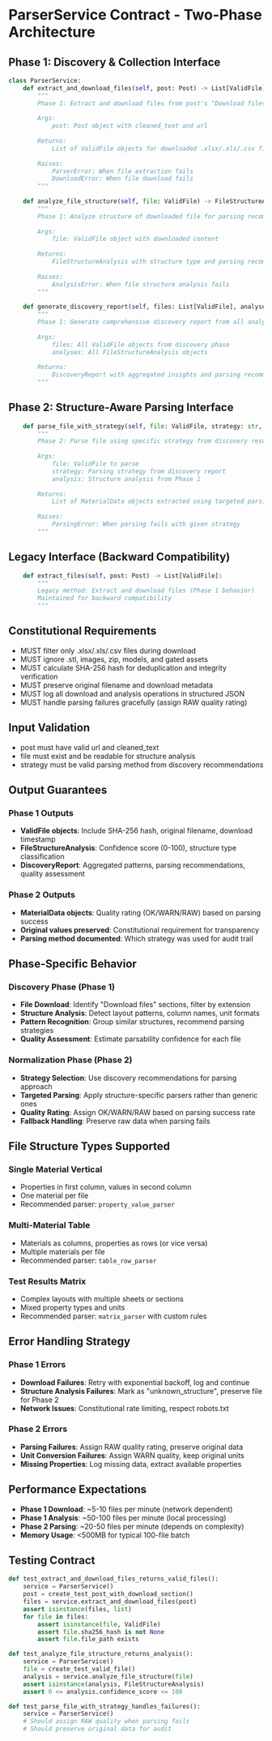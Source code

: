 # ParserService Contract - Two-Phase Architecture

## Phase 1: Discovery & Collection Interface
```python
class ParserService:
    def extract_and_download_files(self, post: Post) -> List[ValidFile]:
        """
        Phase 1: Extract and download files from post's "Download files" section
        
        Args:
            post: Post object with cleaned_text and url
            
        Returns:
            List of ValidFile objects for downloaded .xlsx/.xls/.csv files
            
        Raises:
            ParserError: When file extraction fails
            DownloadError: When file download fails
        """
    
    def analyze_file_structure(self, file: ValidFile) -> FileStructureAnalysis:
        """
        Phase 1: Analyze structure of downloaded file for parsing recommendations
        
        Args:
            file: ValidFile object with downloaded content
            
        Returns:
            FileStructureAnalysis with structure type and parsing recommendations
            
        Raises:
            AnalysisError: When file structure analysis fails
        """
    
    def generate_discovery_report(self, files: List[ValidFile], analyses: List[FileStructureAnalysis]) -> DiscoveryReport:
        """
        Phase 1: Generate comprehensive discovery report from all analyzed files
        
        Args:
            files: All ValidFile objects from discovery phase
            analyses: All FileStructureAnalysis objects
            
        Returns:
            DiscoveryReport with aggregated insights and parsing recommendations
        """
```

## Phase 2: Structure-Aware Parsing Interface
```python
    def parse_file_with_strategy(self, file: ValidFile, strategy: str, analysis: FileStructureAnalysis) -> List[MaterialData]:
        """
        Phase 2: Parse file using specific strategy from discovery results
        
        Args:
            file: ValidFile to parse
            strategy: Parsing strategy from discovery report
            analysis: Structure analysis from Phase 1
            
        Returns:
            List of MaterialData objects extracted using targeted parsing
            
        Raises:
            ParsingError: When parsing fails with given strategy
        """
```

## Legacy Interface (Backward Compatibility)
```python
    def extract_files(self, post: Post) -> List[ValidFile]:
        """
        Legacy method: Extract and download files (Phase 1 behavior)
        Maintained for backward compatibility
        """
```

## Constitutional Requirements
- MUST filter only .xlsx/.xls/.csv files during download
- MUST ignore .stl, images, zip, models, and gated assets
- MUST calculate SHA-256 hash for deduplication and integrity verification
- MUST preserve original filename and download metadata
- MUST log all download and analysis operations in structured JSON
- MUST handle parsing failures gracefully (assign RAW quality rating)

## Input Validation
- post must have valid url and cleaned_text
- file must exist and be readable for structure analysis
- strategy must be valid parsing method from discovery recommendations

## Output Guarantees

### Phase 1 Outputs
- **ValidFile objects**: Include SHA-256 hash, original filename, download timestamp
- **FileStructureAnalysis**: Confidence score (0-100), structure type classification
- **DiscoveryReport**: Aggregated patterns, parsing recommendations, quality assessment

### Phase 2 Outputs  
- **MaterialData objects**: Quality rating (OK/WARN/RAW) based on parsing success
- **Original values preserved**: Constitutional requirement for transparency
- **Parsing method documented**: Which strategy was used for audit trail

## Phase-Specific Behavior

### Discovery Phase (Phase 1)
- **File Download**: Identify "Download files" sections, filter by extension
- **Structure Analysis**: Detect layout patterns, column names, unit formats
- **Pattern Recognition**: Group similar structures, recommend parsing strategies
- **Quality Assessment**: Estimate parsability confidence for each file

### Normalization Phase (Phase 2)
- **Strategy Selection**: Use discovery recommendations for parsing approach
- **Targeted Parsing**: Apply structure-specific parsers rather than generic ones
- **Quality Rating**: Assign OK/WARN/RAW based on parsing success rate
- **Fallback Handling**: Preserve raw data when parsing fails

## File Structure Types Supported

### Single Material Vertical
- Properties in first column, values in second column
- One material per file
- Recommended parser: `property_value_parser`

### Multi-Material Table
- Materials as columns, properties as rows (or vice versa)
- Multiple materials per file
- Recommended parser: `table_row_parser`

### Test Results Matrix
- Complex layouts with multiple sheets or sections
- Mixed property types and units
- Recommended parser: `matrix_parser` with custom rules

## Error Handling Strategy

### Phase 1 Errors
- **Download Failures**: Retry with exponential backoff, log and continue
- **Structure Analysis Failures**: Mark as "unknown_structure", preserve file for Phase 2
- **Network Issues**: Constitutional rate limiting, respect robots.txt

### Phase 2 Errors
- **Parsing Failures**: Assign RAW quality rating, preserve original data
- **Unit Conversion Failures**: Assign WARN quality, keep original units
- **Missing Properties**: Log missing data, extract available properties

## Performance Expectations
- **Phase 1 Download**: ~5-10 files per minute (network dependent)
- **Phase 1 Analysis**: ~50-100 files per minute (local processing)
- **Phase 2 Parsing**: ~20-50 files per minute (depends on complexity)
- **Memory Usage**: <500MB for typical 100-file batch

## Testing Contract
```python
def test_extract_and_download_files_returns_valid_files():
    service = ParserService()
    post = create_test_post_with_download_section()
    files = service.extract_and_download_files(post)
    assert isinstance(files, list)
    for file in files:
        assert isinstance(file, ValidFile)
        assert file.sha256_hash is not None
        assert file.file_path exists

def test_analyze_file_structure_returns_analysis():
    service = ParserService()
    file = create_test_valid_file()
    analysis = service.analyze_file_structure(file)
    assert isinstance(analysis, FileStructureAnalysis)
    assert 0 <= analysis.confidence_score <= 100

def test_parse_file_with_strategy_handles_failures():
    service = ParserService()
    # Should assign RAW quality when parsing fails
    # Should preserve original data for audit
```
